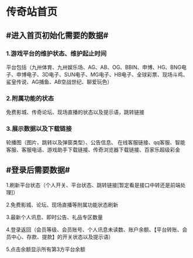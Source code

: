 <h1>传奇站首页</h1>

<h2>#进入首页初始化需要的数据#</h2>

<h3>1.游戏平台的维护状态、维护起止时间</h3>
<p>平台包括（九卅体育、九卅娱乐场、AG、AB、OG、BBIN、申博、HG、BNG电子、申博电子、3D电子、SUN电子、MG电子、HB电子、全球彩票、现场斗鸡、鲨皇传说、AG捕鱼、AB空战世纪、聊爱玩色）</p>

<h3>2.附属功能的状态</h3>
<p>免费影城、传奇论坛、现场直播的状态以及提示语，跳转链接<p>

<h3>3.展示数据以及下载链接</h3>
<p>轮播图（图片、跳转以及弹窗类型）、公告信息、 在线客服链接、qq客服、智能客服、客服电话、游戏助手下载链接、传奇浏览器下载链接、百家乐超级彩金<p>


<h2>#登录后需要数据#</h2>
<p>1.刷新平台状态（个人开关、平台状态、跳转链接[暂定看是接口中转还是前端处理]）</p>
<p>2.免费影城、论坛、现场直播等附属功能状态刷新</p>
<p>3.最新个人讯息、即时公告、礼品专区数量</p>
<p>4.登录返回（会员等级、会员账号、个人讯息未读数、账户余额、【平台转账、会员中心、存款、提款】的开关状态以及提示语）</p>
<p>5.点击余额显示所有第3方平台余额</p>


